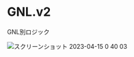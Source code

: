 # GNL.v2
GNL別ロジック

![スクリーンショット 2023-04-15 0 40 03](https://user-images.githubusercontent.com/80312261/232125561-2a718eec-026a-415f-bb92-f296fd147eec.png)
